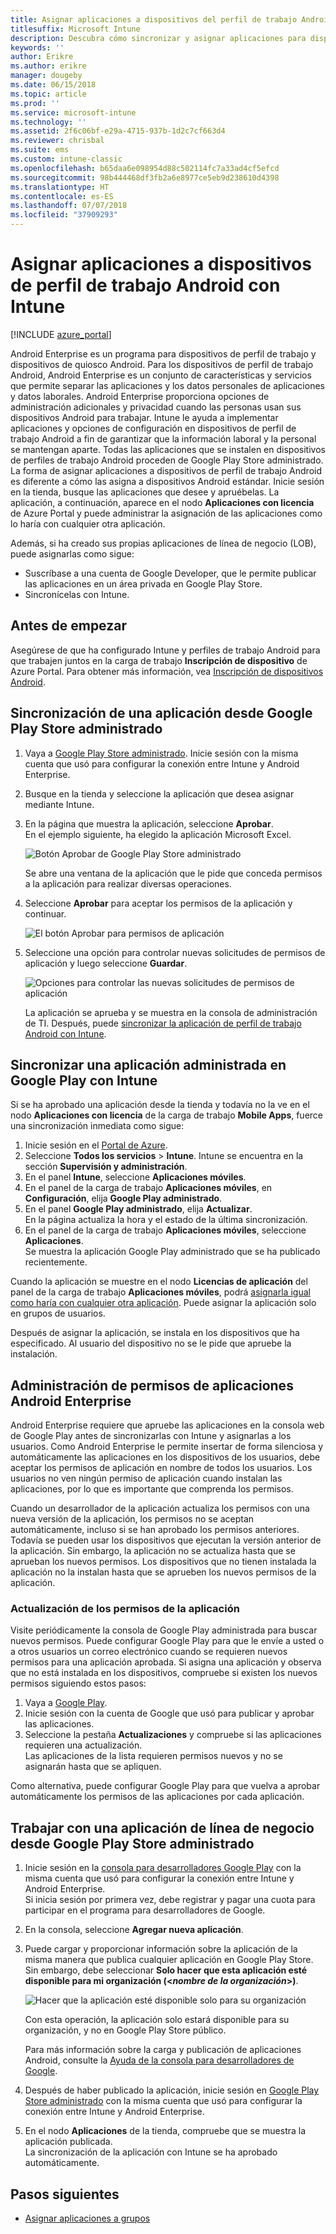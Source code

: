 ```yaml
---
title: Asignar aplicaciones a dispositivos del perfil de trabajo Android
titlesuffix: Microsoft Intune
description: Descubra cómo sincronizar y asignar aplicaciones para dispositivos de perfil de trabajo Android desde Google Play Store administrado.
keywords: ''
author: Erikre
ms.author: erikre
manager: dougeby
ms.date: 06/15/2018
ms.topic: article
ms.prod: ''
ms.service: microsoft-intune
ms.technology: ''
ms.assetid: 2f6c06bf-e29a-4715-937b-1d2c7cf663d4
ms.reviewer: chrisbal
ms.suite: ems
ms.custom: intune-classic
ms.openlocfilehash: b65daa6e098954d88c502114fc7a33ad4cf5efcd
ms.sourcegitcommit: 98b444468df3fb2a6e8977ce5eb9d238610d4398
ms.translationtype: HT
ms.contentlocale: es-ES
ms.lasthandoff: 07/07/2018
ms.locfileid: "37909293"
---
```

# <a name="assign-apps-to-android-work-profile-devices-with-intune"></a>Asignar aplicaciones a dispositivos de perfil de trabajo Android con Intune

[!INCLUDE [azure_portal](./includes/azure_portal.md)]

Android Enterprise es un programa para dispositivos de perfil de trabajo y dispositivos de quiosco Android. Para los dispositivos de perfil de trabajo Android, Android Enterprise es un conjunto de características y servicios que permite separar las aplicaciones y los datos personales de aplicaciones y datos laborales. Android Enterprise proporciona opciones de administración adicionales y privacidad cuando las personas usan sus dispositivos Android para trabajar. Intune le ayuda a implementar aplicaciones y opciones de configuración en dispositivos de perfil de trabajo Android a fin de garantizar que la información laboral y la personal se mantengan aparte. Todas las aplicaciones que se instalen en dispositivos de perfiles de trabajo Android proceden de Google Play Store administrado. La forma de asignar aplicaciones a dispositivos de perfil de trabajo Android es diferente a cómo las asigna a dispositivos Android estándar. Inicie sesión en la tienda, busque las aplicaciones que desee y apruébelas. La aplicación, a continuación, aparece en el nodo **Aplicaciones con licencia** de Azure Portal y puede administrar la asignación de las aplicaciones como lo haría con cualquier otra aplicación.

Además, si ha creado sus propias aplicaciones de línea de negocio (LOB), puede asignarlas como sigue:
- Suscríbase a una cuenta de Google Developer, que le permite publicar las aplicaciones en un área privada en Google Play Store.
- Sincronícelas con Intune.

## <a name="before-you-start"></a>Antes de empezar

Asegúrese de que ha configurado Intune y perfiles de trabajo Android para que trabajen juntos en la carga de trabajo **Inscripción de dispositivo** de Azure Portal. Para obtener más información, vea [Inscripción de dispositivos Android](android-work-profile-enroll.md).

## <a name="synchronize-an-app-from-the-managed-google-play-store"></a>Sincronización de una aplicación desde Google Play Store administrado

1. Vaya a [Google Play Store administrado](https://play.google.com/work). Inicie sesión con la misma cuenta que usó para configurar la conexión entre Intune y Android Enterprise.
2. Busque en la tienda y seleccione la aplicación que desea asignar mediante Intune.
3. En la página que muestra la aplicación, seleccione **Aprobar**.  
    En el ejemplo siguiente, ha elegido la aplicación Microsoft Excel.

    ![Botón Aprobar de Google Play Store administrado](media/approve.png)
    
   Se abre una ventana de la aplicación que le pide que conceda permisos a la aplicación para realizar diversas operaciones. 

4. Seleccione **Aprobar** para aceptar los permisos de la aplicación y continuar.

    ![El botón Aprobar para permisos de aplicación](media/approve-app-permissions.png)

5. Seleccione una opción para controlar nuevas solicitudes de permisos de aplicación y luego seleccione **Guardar**.

    ![Opciones para controlar las nuevas solicitudes de permisos de aplicación](media/approve-app-settings.png)

    La aplicación se aprueba y se muestra en la consola de administración de TI. Después, puede [sincronizar la aplicación de perfil de trabajo Android con Intune](apps-add-android-for-work.md#sync-an-android-for-work-app-with-intune). 

## <a name="sync-a-managed-google-play-app-with-intune"></a>Sincronizar una aplicación administrada en Google Play con Intune

Si se ha aprobado una aplicación desde la tienda y todavía no la ve en el nodo **Aplicaciones con licencia** de la carga de trabajo **Mobile Apps**, fuerce una sincronización inmediata como sigue:

1. Inicie sesión en el [Portal de Azure](https://portal.azure.com).
2. Seleccione **Todos los servicios** > **Intune**. Intune se encuentra en la sección **Supervisión y administración**.
3. En el panel **Intune**, seleccione **Aplicaciones móviles**.
4. En el panel de la carga de trabajo **Aplicaciones móviles**, en **Configuración**, elija **Google Play administrado**.
5. En el panel **Google Play administrado**, elija **Actualizar**.  
    En la página actualiza la hora y el estado de la última sincronización.
6. En el panel de la carga de trabajo **Aplicaciones móviles**, seleccione **Aplicaciones**.  
    Se muestra la aplicación Google Play administrado que se ha publicado recientemente.

Cuando la aplicación se muestre en el nodo **Licencias de aplicación** del panel de la carga de trabajo **Aplicaciones móviles**, podrá [asignarla igual como haría con cualquier otra aplicación](/intune-azure/manage-apps/deploy-apps). Puede asignar la aplicación solo en grupos de usuarios.

Después de asignar la aplicación, se instala en los dispositivos que ha especificado. Al usuario del dispositivo no se le pide que apruebe la instalación.

## <a name="manage-android-enterprise-app-permissions"></a>Administración de permisos de aplicaciones Android Enterprise
Android Enterprise requiere que apruebe las aplicaciones en la consola web de Google Play antes de sincronizarlas con Intune y asignarlas a los usuarios. Como Android Enterprise le permite insertar de forma silenciosa y automáticamente las aplicaciones en los dispositivos de los usuarios, debe aceptar los permisos de aplicación en nombre de todos los usuarios. Los usuarios no ven ningún permiso de aplicación cuando instalan las aplicaciones, por lo que es importante que comprenda los permisos.

Cuando un desarrollador de la aplicación actualiza los permisos con una nueva versión de la aplicación, los permisos no se aceptan automáticamente, incluso si se han aprobado los permisos anteriores. Todavía se pueden usar los dispositivos que ejecutan la versión anterior de la aplicación. Sin embargo, la aplicación no se actualiza hasta que se aprueban los nuevos permisos. Los dispositivos que no tienen instalada la aplicación no la instalan hasta que se aprueben los nuevos permisos de la aplicación.

### <a name="update-app-permissions"></a>Actualización de los permisos de la aplicación

Visite periódicamente la consola de Google Play administrada para buscar nuevos permisos. Puede configurar Google Play para que le envíe a usted o a otros usuarios un correo electrónico cuando se requieren nuevos permisos para una aplicación aprobada. Si asigna una aplicación y observa que no está instalada en los dispositivos, compruebe si existen los nuevos permisos siguiendo estos pasos:

1. Vaya a [Google Play](http://play.google.com/work).
2. Inicie sesión con la cuenta de Google que usó para publicar y aprobar las aplicaciones.
3. Seleccione la pestaña **Actualizaciones** y compruebe si las aplicaciones requieren una actualización.  
    Las aplicaciones de la lista requieren permisos nuevos y no se asignarán hasta que se apliquen.

Como alternativa, puede configurar Google Play para que vuelva a aprobar automáticamente los permisos de las aplicaciones por cada aplicación. 

## <a name="working-with-a-line-of-business-app-from-the-managed-google-play-store"></a>Trabajar con una aplicación de línea de negocio desde Google Play Store administrado

1. Inicie sesión en la [consola para desarrolladores Google Play](https://play.google.com/apps/publish) con la misma cuenta que usó para configurar la conexión entre Intune y Android Enterprise.  
    Si inicia sesión por primera vez, debe registrar y pagar una cuota para participar en el programa para desarrolladores de Google.
2. En la consola, seleccione **Agregar nueva aplicación**.
3. Puede cargar y proporcionar información sobre la aplicación de la misma manera que publica cualquier aplicación en Google Play Store. Sin embargo, debe seleccionar **Solo hacer que esta aplicación esté disponible para mi organización (<*nombre de la organización*>)**.

    ![Hacer que la aplicación esté disponible solo para su organización](media/restrict.png)

    Con esta operación, la aplicación solo estará disponible para su organización, y no en Google Play Store público.

    Para más información sobre la carga y publicación de aplicaciones Android, consulte la [Ayuda de la consola para desarrolladores de Google](https://support.google.com/googleplay/android-developer/answer/113469).
4. Después de haber publicado la aplicación, inicie sesión en [Google Play Store administrado](https://play.google.com/work) con la misma cuenta que usó para configurar la conexión entre Intune y Android Enterprise.
5. En el nodo **Aplicaciones** de la tienda, compruebe que se muestra la aplicación publicada.  
    La sincronización de la aplicación con Intune se ha aprobado automáticamente.

## <a name="next-steps"></a>Pasos siguientes

- [Asignar aplicaciones a grupos](apps-deploy.md) 

